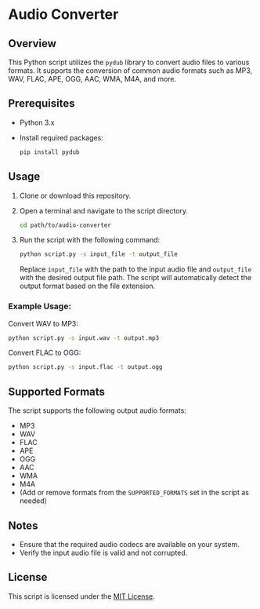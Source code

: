 # Audio Converter

## Overview

This Python script utilizes the `pydub` library to convert audio files to various formats. It supports the conversion of common audio formats such as MP3, WAV, FLAC, APE, OGG, AAC, WMA, M4A, and more.

## Prerequisites

- Python 3.x
- Install required packages:

  ```bash
  pip install pydub
  ```

## Usage

1. Clone or download this repository.
2. Open a terminal and navigate to the script directory.

   ```bash
   cd path/to/audio-converter
   ```

3. Run the script with the following command:

   ```bash
   python script.py -s input_file -t output_file
   ```

   Replace `input_file` with the path to the input audio file and `output_file` with the desired output file path. The script will automatically detect the output format based on the file extension.

### Example Usage:

Convert WAV to MP3:

```bash
python script.py -s input.wav -t output.mp3
```

Convert FLAC to OGG:

```bash
python script.py -s input.flac -t output.ogg
```

## Supported Formats

The script supports the following output audio formats:

- MP3
- WAV
- FLAC
- APE
- OGG
- AAC
- WMA
- M4A
- (Add or remove formats from the `SUPPORTED_FORMATS` set in the script as needed)

## Notes

- Ensure that the required audio codecs are available on your system.
- Verify the input audio file is valid and not corrupted.

## License

This script is licensed under the [MIT License](LICENSE).
